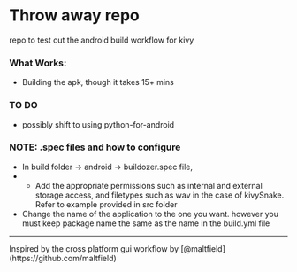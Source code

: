 # Throw away repo
repo to test out the android build workflow for kivy
### What Works:
- Building the apk, though it takes 15+ mins
### TO DO
- possibly shift to using python-for-android

### NOTE: .spec files and how to configure
- In build folder -> android -> buildozer.spec file,
- - Add the appropriate permissions such as internal and external storage access, and filetypes such as wav in the case of kivySnake. Refer to example provided in src folder
- Change the name of the application to the one you want. however you must keep package.name the same as the name in the build.yml file 
<hr>
Inspired by the cross platform gui workflow by [@maltfield](https://github.com/maltfield)
